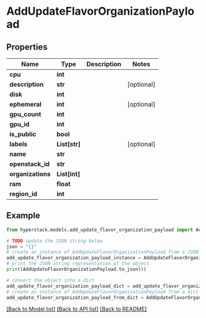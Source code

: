 # AddUpdateFlavorOrganizationPayload


## Properties

Name | Type | Description | Notes
------------ | ------------- | ------------- | -------------
**cpu** | **int** |  | 
**description** | **str** |  | [optional] 
**disk** | **int** |  | 
**ephemeral** | **int** |  | [optional] 
**gpu_count** | **int** |  | 
**gpu_id** | **int** |  | 
**is_public** | **bool** |  | 
**labels** | **List[str]** |  | [optional] 
**name** | **str** |  | 
**openstack_id** | **str** |  | 
**organizations** | **List[int]** |  | 
**ram** | **float** |  | 
**region_id** | **int** |  | 

## Example

```python
from hyperstack.models.add_update_flavor_organization_payload import AddUpdateFlavorOrganizationPayload

# TODO update the JSON string below
json = "{}"
# create an instance of AddUpdateFlavorOrganizationPayload from a JSON string
add_update_flavor_organization_payload_instance = AddUpdateFlavorOrganizationPayload.from_json(json)
# print the JSON string representation of the object
print(AddUpdateFlavorOrganizationPayload.to_json())

# convert the object into a dict
add_update_flavor_organization_payload_dict = add_update_flavor_organization_payload_instance.to_dict()
# create an instance of AddUpdateFlavorOrganizationPayload from a dict
add_update_flavor_organization_payload_from_dict = AddUpdateFlavorOrganizationPayload.from_dict(add_update_flavor_organization_payload_dict)
```
[[Back to Model list]](../README.md#documentation-for-models) [[Back to API list]](../README.md#documentation-for-api-endpoints) [[Back to README]](../README.md)


